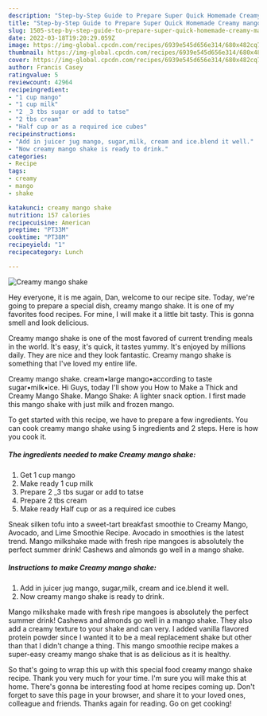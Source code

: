 ```yaml
---
description: "Step-by-Step Guide to Prepare Super Quick Homemade Creamy mango shake"
title: "Step-by-Step Guide to Prepare Super Quick Homemade Creamy mango shake"
slug: 1505-step-by-step-guide-to-prepare-super-quick-homemade-creamy-mango-shake
date: 2022-03-18T19:20:29.059Z
image: https://img-global.cpcdn.com/recipes/6939e545d656e314/680x482cq70/creamy-mango-shake-recipe-main-photo.jpg
thumbnail: https://img-global.cpcdn.com/recipes/6939e545d656e314/680x482cq70/creamy-mango-shake-recipe-main-photo.jpg
cover: https://img-global.cpcdn.com/recipes/6939e545d656e314/680x482cq70/creamy-mango-shake-recipe-main-photo.jpg
author: Francis Casey
ratingvalue: 5
reviewcount: 42964
recipeingredient:
- "1 cup mango"
- "1 cup milk"
- "2 _3 tbs sugar or add to tatse"
- "2 tbs cream"
- "Half cup or as a required ice cubes"
recipeinstructions:
- "Add in juicer jug mango, sugar,milk, cream and ice.blend it well."
- "Now creamy mango shake is ready to drink."
categories:
- Recipe
tags:
- creamy
- mango
- shake

katakunci: creamy mango shake 
nutrition: 157 calories
recipecuisine: American
preptime: "PT33M"
cooktime: "PT38M"
recipeyield: "1"
recipecategory: Lunch

---
```



![Creamy mango shake](https://img-global.cpcdn.com/recipes/6939e545d656e314/680x482cq70/creamy-mango-shake-recipe-main-photo.jpg)

Hey everyone, it is me again, Dan, welcome to our recipe site. Today, we're going to prepare a special dish, creamy mango shake. It is one of my favorites food recipes. For mine, I will make it a little bit tasty. This is gonna smell and look delicious.

Creamy mango shake is one of the most favored of current trending meals in the world. It's easy, it's quick, it tastes yummy. It's enjoyed by millions daily. They are nice and they look fantastic. Creamy mango shake is something that I've loved my entire life.

Creamy mango shake. cream•large mango•according to taste sugar•milk•ice. Hi Guys, today I&#39;ll show you How to Make a Thick and Creamy Mango Shake. Mango Shake: A lighter snack option. I first made this mango shake with just milk and frozen mango.


To get started with this recipe, we have to prepare a few ingredients. You can cook creamy mango shake using 5 ingredients and 2 steps. Here is how you cook it.

<!--inarticleads1-->

##### The ingredients needed to make Creamy mango shake:

1. Get 1 cup mango
1. Make ready 1 cup milk
1. Prepare 2 _3 tbs sugar or add to tatse
1. Prepare 2 tbs cream
1. Make ready Half cup or as a required ice cubes


Sneak silken tofu into a sweet-tart breakfast smoothie to Creamy Mango, Avocado, and Lime Smoothie Recipe. Avocado in smoothies is the latest trend. Mango milkshake made with fresh ripe mangoes is absolutely the perfect summer drink! Cashews and almonds go well in a mango shake. 

<!--inarticleads2-->

##### Instructions to make Creamy mango shake:

1. Add in juicer jug mango, sugar,milk, cream and ice.blend it well.
1. Now creamy mango shake is ready to drink.


Mango milkshake made with fresh ripe mangoes is absolutely the perfect summer drink! Cashews and almonds go well in a mango shake. They also add a creamy texture to your shake and can very. I added vanilla flavored protein powder since I wanted it to be a meal replacement shake but other than that I didn&#39;t change a thing. This mango smoothie recipe makes a super-easy creamy mango shake that is as delicious as it is healthy. 

So that's going to wrap this up with this special food creamy mango shake recipe. Thank you very much for your time. I'm sure you will make this at home. There's gonna be interesting food at home recipes coming up. Don't forget to save this page in your browser, and share it to your loved ones, colleague and friends. Thanks again for reading. Go on get cooking!
